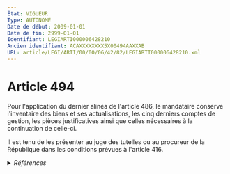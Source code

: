 ```yaml
---
État: VIGUEUR
Type: AUTONOME
Date de début: 2009-01-01
Date de fin: 2999-01-01
Identifiant: LEGIARTI000006428210
Ancien identifiant: ACAXXXXXXXX5X00494AAXXAB
URL: article/LEGI/ARTI/00/00/06/42/82/LEGIARTI000006428210.xml
---
```


<h1>Article 494</h1>

Pour l'application du dernier alinéa de l'article 486, le mandataire conserve
l'inventaire des biens et ses actualisations, les cinq derniers comptes de
gestion, les pièces justificatives ainsi que celles nécessaires à la
continuation de celle-ci.<br />

Il est tenu de les présenter au juge des tutelles ou au procureur de la
République dans les conditions prévues à l'article 416.


<details>
  <summary><em>Références</em></summary>

  <h2>Articles faisant référence à l'article</h2>
  
  <ul>
    <li>
      <a href="https://legal.tricoteuses.fr//redirection/LEGIARTI000038311128?vers=git&vers=legifrance">Code civil - article 486 AUTONOME VIGUEUR, en vigueur depuis le 2019-03-25</a> CITATION cible
    </li>
    <li>
      <a href="https://legal.tricoteuses.fr//redirection/LEGIARTI000006427401?vers=git&vers=legifrance">Code civil - article 416 AUTONOME MODIFIE, en vigueur du 1965-06-15 au 2009-01-01</a> CITATION cible
    </li>
    <li>
      <a href="https://legal.tricoteuses.fr//redirection/LEGIARTI000006284898?vers=git&vers=legifrance">LOI n° 2007-308 du 5 mars 2007 portant réforme de la protection juridique des majeurs - article 7 ENTIEREMENT_MODIF</a> MODIFICATION cible
    </li>
    <li>
      <a href="https://legal.tricoteuses.fr//redirection/LEGIARTI000006427891?vers=git&vers=legifrance">Code civil - article 486 AUTONOME MODIFIE, en vigueur du 2009-01-01 au 2019-03-25</a> CITATION cible
    </li>
    <li>
      <a href="https://legal.tricoteuses.fr//redirection/LEGIARTI000006427402?vers=git&vers=legifrance">Code civil - article 416 AUTONOME VIGUEUR, en vigueur depuis le 2009-01-01</a> CITATION cible
    </li>
    <li>
      <a href="https://legal.tricoteuses.fr//redirection/LEGIARTI000006427890?vers=git&vers=legifrance">Code civil - article 486 AUTONOME ABROGE, en vigueur du 1804-03-21 au 1965-06-15</a> CITATION cible
    </li>
  </ul>
  
  <h2>Références faites par l'article</h2>
  
  <ul>
    <li>
      2007-03-05 MODIFICATION source <a href="https://legal.tricoteuses.fr//redirection/LEGIARTI000006284898?vers=git&vers=legifrance">LOI n° 2007-308 du 5 mars 2007 portant réforme de la protection juridique des majeurs - article 7 ENTIEREMENT_MODIF</a>
    </li>
    <li>
      2999-01-01 CITATION source <a href="https://legal.tricoteuses.fr//redirection/LEGIARTI000006427401?vers=git&vers=legifrance">Code civil - article 416 AUTONOME MODIFIE, en vigueur du 1965-06-15 au 2009-01-01</a>
    </li>
    <li>
      2999-01-01 CITATION source <a href="https://legal.tricoteuses.fr//redirection/LEGIARTI000006427890?vers=git&vers=legifrance">Code civil - article 486 AUTONOME ABROGE, en vigueur du 1804-03-21 au 1965-06-15</a>
    </li>
    <li>
      CODIFICATION source Loi 1803-03-14
    </li>
  </ul>
</details>
